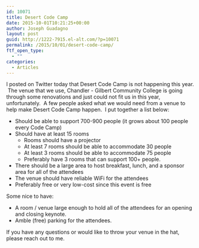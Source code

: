 ```yaml
---
id: 10071
title: Desert Code Camp
date: 2015-10-01T10:21:25+00:00
author: Joseph Guadagno
layout: post
guid: http://1222-7915.el-alt.com/?p=10071
permalink: /2015/10/01/desert-code-camp/
ftf_open_type:
  - ""
categories:
  - Articles
---
```

I posted on Twitter today that Desert Code Camp is not happening this year.  The venue that we use, Chandler - Gilbert Community College is going through some renovations and just could not fit us in this year, unfortunately.  A few people asked what we would need from a venue to help make Desert Code Camp happen.  I put together a list below:
<ul>
	<li>Should be able to support 700-900 people (it grows about 100 people every Code Camp)</li>
	<li>Should have at least 15 rooms
<ul>
	<li>Rooms should have a projector</li>
	<li>At least 7 rooms should be able to accommodate 30 people</li>
	<li>At least 3 rooms should be able to accommodate 75 people</li>
	<li>Preferably have 3 rooms that can support 100+ people.</li>
</ul>
</li>
	<li>There should be a large area to host breakfast, lunch, and a sponsor area for all of the attendees</li>
	<li>The venue should have reliable WiFi for the attendees</li>
	<li>Preferably free or very low-cost since this event is free</li>
</ul>
Some nice to have:
<ul>
	<li>A room / venue large enough to hold all of the attendees for an opening and closing keynote.</li>
	<li>Amble (free) parking for the attendees.</li>
</ul>
If you have any questions or would like to throw your venue in the hat, please reach out to me.
